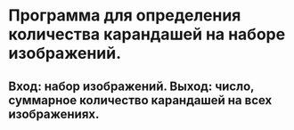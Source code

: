 <h1>Программа для определения количества карандашей на наборе изображений.</h1>
<h2>Вход: набор изображений. Выход: число, суммарное количество карандашей на всех изображениях.</h2>
 
